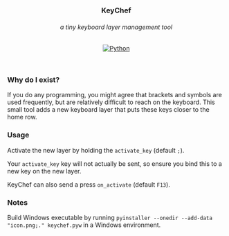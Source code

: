 <div align="center">

### KeyChef

###### a tiny keyboard layer management tool

[![Python](https://img.shields.io/badge/python-3670A0?logo=python&logoColor=ffdd54)](https://www.python.org)

</div>
<br />

### Why do I exist?

If you do any programming, you might agree that brackets and symbols are used frequently, but are relatively difficult to reach on the keyboard. This small tool adds a new keyboard layer that puts these keys closer to the home row.

### Usage

Activate the new layer by holding the `activate_key` (default `;`).

Your `activate_key` key will not actually be sent, so ensure you bind this to a new key on the new layer.

KeyChef can also send a press `on_activate` (default `F13`).

### Notes

Build Windows executable by running `pyinstaller --onedir --add-data "icon.png;." keychef.pyw` in a Windows environment.
